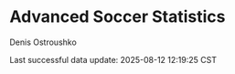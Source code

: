 # Advanced Soccer Statistics
Denis Ostroushko

<!-- gfm -->

Last successful data update: 2025-08-12 12:19:25 CST
